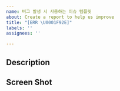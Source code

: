 ```yaml
---
name: 버그 발생 시 사용하는 이슈 템플릿
about: Create a report to help us improve
title: "[ERR \U0001F92E]"
labels: ''
assignees: ''

---
```


## Description

## Screen Shot
